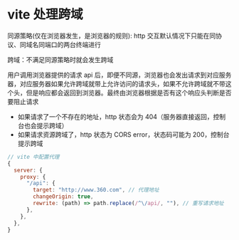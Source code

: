# vite 处理跨域

同源策略(仅在浏览器发生，是浏览器的规则): http 交互默认情况下只能在同协议、同域名同端口的两台终端进行

跨域：不满足同源策略时就会发生跨域

用户调用浏览器提供的请求 api 后，即便不同源，浏览器也会发出请求到对应服务器，对应服务器如果允许跨域就带上允许访问的请求头，如果不允许跨域就不带这个头，但是响应都会返回到浏览器。最终由浏览器根据是否有这个响应头判断是否要阻止请求

- 如果请求了一个不存在的地址，http 状态会为 404（服务器直接返回，控制台也会提示跨域）
- 如果请求资源跨域了，http 状态为 CORS error，状态码可能为 200，控制台提示跨域

```js
// vite 中配置代理
{
  server: {
    proxy: {
      "/api": {
        target: "http://www.360.com", // 代理地址
        changeOrigin: true,
        rewrite: (path) => path.replace(/^\/api/, ""), // 重写请求地址
      },
    },
  },
}
```
